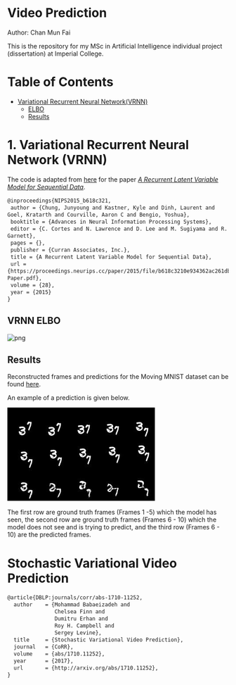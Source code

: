 # Video Prediction 

Author: Chan Mun Fai 

This is the repository for my MSc in Artificial Intelligence individual project (dissertation) at Imperial College. 

# Table of Contents 
   * [Variational Recurrent Neural Network(VRNN)](#ariational-Recurrent-Neural-Network)
       * [ELBO](#VRNN-ELBO)
       * [Results](#Results)

# 1. Variational Recurrent Neural Network (VRNN)

The code is adapted from [here](https://github.com/emited/VariationalRecurrentNeuralNetwork) for the paper [*A Recurrent Latent Variable Model for Sequential Data*](https://arxiv.org/abs/1506.02216).

```
@inproceedings{NIPS2015_b618c321,
 author = {Chung, Junyoung and Kastner, Kyle and Dinh, Laurent and Goel, Kratarth and Courville, Aaron C and Bengio, Yoshua},
 booktitle = {Advances in Neural Information Processing Systems},
 editor = {C. Cortes and N. Lawrence and D. Lee and M. Sugiyama and R. Garnett},
 pages = {},
 publisher = {Curran Associates, Inc.},
 title = {A Recurrent Latent Variable Model for Sequential Data},
 url = {https://proceedings.neurips.cc/paper/2015/file/b618c3210e934362ac261db280128c22-Paper.pdf},
 volume = {28},
 year = {2015}
}
```

## VRNN ELBO 

![png](images/fig_1_vrnn.png)

## Results

Reconstructed frames and predictions for the Moving MNIST dataset can be found [here](https://github.com/ChanMunFai/VideoPrediction/tree/master/results/images/v1/stochastic/stage_c). 

An example of a prediction is given below. 

![png](results/images/v1/stochastic/stage_c/train/predictions_6.jpeg)

The first row are ground truth frames (Frames 1 -5)  which the model has seen, the second row are ground truth frames (Frames 6 - 10) which the model does not see and is trying to predict, and the third row (Frames 6 - 10) are the predicted frames. 

# Stochastic Variational Video Prediction 

```
@article{DBLP:journals/corr/abs-1710-11252,
  author    = {Mohammad Babaeizadeh and
               Chelsea Finn and
               Dumitru Erhan and
               Roy H. Campbell and
               Sergey Levine},
  title     = {Stochastic Variational Video Prediction},
  journal   = {CoRR},
  volume    = {abs/1710.11252},
  year      = {2017},
  url       = {http://arxiv.org/abs/1710.11252},
}
```

